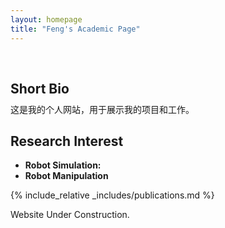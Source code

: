 ```yaml
---
layout: homepage
title: "Feng's Academic Page"
---
```


<h1 id="about-me"></h1>

<h2 style="margin: 60px 0px 10px;">Short Bio</h2>
这是我的个人网站，用于展示我的项目和工作。

## Research Interest

- **Robot Simulation:** 
- **Robot Manipulation**

{% include_relative _includes/publications.md %}

<!-- ## Education

- **Ph.D. in ...**
- **M.Sc. in Medical Engineering and Assistance Systems**, 2022 - 2025, [TUM](https://www.tum.de/), Germany
- **B.Sc. in Automotive Engineering and Dual Degree - Engineering and Bussiness Administration**, 2017 - 2021, [Beijing Institute of Technology](https://english.bit.edu.cn/), China -->


<!-- <!-- {% include_relative _includes/news.md %} -->

<!-- {% include_relative _includes/projects.md %}  -->

Website Under Construction.